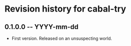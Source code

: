 # Revision history for cabal-try

## 0.1.0.0 -- YYYY-mm-dd

* First version. Released on an unsuspecting world.
